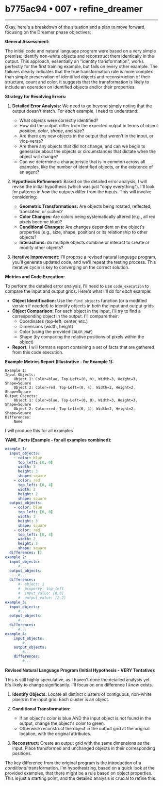 # b775ac94 • 007 • refine_dreamer

---
Okay, here's a breakdown of the situation and a plan to move forward, focusing on the Dreamer phase objectives:

**General Assessment:**

The initial code and natural language program were based on a very simple premise: identify non-white objects and reconstruct them identically in the output. This approach, essentially an "identity transformation", works perfectly for the first training example, but fails on every other example. The failures clearly indicates that the true transformation rule is more complex than simple preservation of identified objects and reconstruction of their structure, count and color. It suggests that the transformation is likely to include an operation on identified objects and/or their properties

**Strategy for Resolving Errors:**

1.  **Detailed Error Analysis:** We need to go beyond simply noting that the output doesn't match. For *each* example, I need to understand:
    *   What objects were correctly identified?
    *   How did the output differ from the expected output in terms of object *position*, *color*, *shape*, and *size*?
    *   Are there any new objects in the output that weren't in the input, or vice-versa?
    * Are there any objects that did not change, and can we begin to generalize about the objects or circumstances that dictate when the object will change?
    * Can we determine a characteristic that is in common across all examples, like the number of identified objects, or the existence of an agent?

2.  **Hypothesis Refinement:** Based on the detailed error analysis, I will revise the initial hypothesis (which was just "copy everything").  I'll look for patterns in *how* the outputs differ from the inputs. This will involve considering:
    *   **Geometric Transformations:** Are objects being rotated, reflected, translated, or scaled?
    *   **Color Changes:** Are colors being systematically altered (e.g., all red pixels become blue)?
    *   **Conditional Changes:** Are changes dependent on the object's properties (e.g., size, shape, position) or its relationship to other objects?
    *   **Interactions:** do multiple objects combine or interact to create or modify other objects?

3.  **Iterative Improvement:**  I'll propose a revised natural language program, you'll generate updated code, and we'll repeat the testing process.  This iterative cycle is key to converging on the correct solution.

**Metrics and Code Execution:**

To perform the detailed error analysis, I'll need to use `code_execution` to compare the input and output grids. Here's what I'll do for *each* example:
*   **Object Identification:** Use the `find_objects` function (or a modified version if needed) to identify objects in *both* the input and output grids.
*   **Object Comparison:** For each object in the input, I'll try to find a corresponding object in the output. I'll compare their:
    *   Coordinates (top-left, center, etc.)
    *   Dimensions (width, height)
    *   Color (using the provided `COLOR_MAP`)
    *   Shape (by comparing the relative positions of pixels within the object)
* **Report:** I will format a report containing a set of facts that are gathered from this code execution.

**Example Metrics Report (Illustrative - for Example 1):**

```
Example 1:
Input Objects:
    Object 1: Color=blue, Top-Left=(0, 0), Width=3, Height=3, Shape=Square
    Object 2: Color=red, Top-Left=(0, 4), Width=2, Height=2, Shape=Square
Output Objects:
    Object 1: Color=blue, Top-Left=(0, 0), Width=3, Height=3, Shape=Square
    Object 2: Color=red, Top-Left=(0, 4), Width=2, Height=2, Shape=Square
Differences:
    None
```
I will produce this for all examples

**YAML Facts (Example - for all examples combined):**

```yaml
example_1:
  input_objects:
    - color: blue
      top_left: [0, 0]
      width: 3
      height: 3
      shape: square
    - color: red
      top_left: [0, 4]
      width: 2
      height: 2
      shape: square
  output_objects:
    - color: blue
      top_left: [0, 0]
      width: 3
      height: 3
      shape: square
    - color: red
      top_left: [0, 4]
      width: 2
      height: 2
      shape: square
  differences: []
example_2:
  input_objects:
      #...
  output_objects:
      #...
  differences:
      #- object: 1
      #  property: top_left
      #  input_value: [0,0]
      #  output_value: [2,2]
example_3:
  input_objects:
      #...
  output_objects:
      #...
  differences:
      #...
example_4:
    input_objects:
        #...
    output_objects:
        #...
    differences:
        #...

```

**Revised Natural Language Program (Initial Hypothesis - VERY Tentative):**

This is still highly speculative, as I haven't done the detailed analysis yet. It's likely to change significantly. I'll focus on one difference I *know* exists.

1.  **Identify Objects:** Locate all distinct clusters of contiguous, non-white pixels in the input grid.  Each cluster is an object.

2.  **Conditional Transformation:**
    * If an object's color is blue AND the input object is not found in the output, change the object's color to green.
    * Otherwise reconstruct the object in the output grid at the original location, with the original attributes.

3.  **Reconstruct:** Create an output grid with the same dimensions as the input. Place transformed and unchanged objects in their corresponding positions.

The key difference from the original program is the introduction of a *conditional* transformation. I'm hypothesizing, based on a quick look at the provided examples, that there might be a rule based on object properties. This is just a starting point, and the detailed analysis is crucial to refine this.

